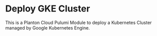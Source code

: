 # Deploy GKE Cluster

This is a Planton Cloud Pulumi Module to deploy a Kubernetes Cluster managed by Google Kubernetes Engine.
